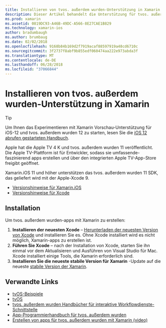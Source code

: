 ```yaml
---
title: Installieren von tvos. außerdem wurden-Unterstützung in Xamarin
description: Dieser Artikel behandelt die Unterstützung für tvos. außerdem wurden in Xcode 9 und 11, Xamarin.iOS und bietet eine kurze Anweisungen zum Einrichten von tvos. außerdem wurden die apps mit Xamarin entwickeln.
ms.prod: xamarin
ms.assetid: 0819DC93-A46B-49DC-A566-8E27CAE1B829
ms.technology: xamarin-ios
author: bradumbaugh
ms.author: brumbaug
ms.date: 02/02/2018
ms.openlocfilehash: 9168b84b169d2f7919acaf88597919a48cd6710c
ms.sourcegitcommit: 3f2737f8abf9b855edf060474aa222e973abda3f
ms.translationtype: MT
ms.contentlocale: de-DE
ms.lasthandoff: 06/28/2018
ms.locfileid: "37066844"
---
```

# <a name="installing-tvos-support-in-xamarin"></a>Installieren von tvos. außerdem wurden-Unterstützung in Xamarin

> [!TIP]
> Um Ihnen das Experimentieren mit Xamarin Vorschau-Unterstützung für iOS-12 und tvos. außerdem wurden 12 zu starten, lesen Sie die [iOS 12 abrufen gestarteten Handbuch](~/ios/platform/introduction-to-ios12/get-started.md).

Apple hat die Apple TV 4 K und tvos. außerdem wurden 11 veröffentlicht. Die Apple TV-Plattform ist für Entwickler, sodass sie umfassende-faszinierend apps erstellen und über den integrierten Apple TV-App-Store freigibt geöffnet.

Xamarin.iOS 11 und höher unterstützen das tvos. außerdem wurden 11 SDK, das geliefert wird mit der Apple-Xcode 9.

- [Versionshinweise für Xamarin.iOS](https://developer.xamarin.com/releases/ios/)
- [Versionshinweise für Xcode](https://developer.apple.com/library/content/releasenotes/DeveloperTools/RN-Xcode/Chapters/Introduction.html#//apple_ref/doc/uid/TP40001051-CH1-SW876)

## <a name="installation"></a>Installation

Um tvos. außerdem wurden-apps mit Xamarin zu erstellen:

1. **Installieren der neuesten Xcode** – [Herunterladen der neuesten Version von Xcode](https://developer.apple.com/xcode/download/) und installieren Sie es. Ohne Xcode installiert wird es nicht möglich, Xamarin-apps zu erstellen ist. 
2. **Führen Sie Xcode** – nach der Installation von Xcode, starten Sie ihn einmal vor dem Aktualisieren und Ausführen von Visual Studio für Mac. Xcode installiert einige Tools, die Xamarin erforderlich sind.
3. **Installieren Sie die neueste stabile Version für Xamarin** -Update auf die neueste [stabile Version der Xamarin](https://developer.xamarin.com/recipes/cross-platform/ide/change_updates_channel/).

## <a name="related-links"></a>Verwandte Links

- [tvOS-Beispiele](https://developer.xamarin.com/samples/tvos/all/)
- [tvOS](https://developer.apple.com/tvos/)
- [tvos. außerdem wurden Handbücher für interaktive Workflowdienste-Schnittstelle](https://developer.apple.com/tvos/human-interface-guidelines/)
- [App-Programmierhandbuch für tvos. außerdem wurden](https://developer.apple.com/library/prerelease/tvos/documentation/General/Conceptual/AppleTV_PG/)
- [Erstellen von apps für tvos. außerdem wurden mit Xamarin (video)](https://university.xamarin.com/lightninglectures/tvos-with-xamarin)
